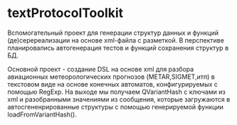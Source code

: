 # textProtocolToolkit

Вспомогательный проект для генерации структур данных и функций (де)серереализации на основе xml-файла с разметкой. В перспективе планировались автогенерация тестов и функций сохранения структур в БД.

Основной проект - создание DSL на основе xml для разбора авиационных метеорологических прогнозов (METAR,SIGMET,итп) в текстовом виде на основе конечных автоматов, конфигурируемых с помощью RegExp. На выходе мы получаем QVariantHash с ключами из xml и разобранными значениями из сообщения, которые загружаются в автосгененрированные структуры с помощью генерируемой функции loadFromVariantHash().
